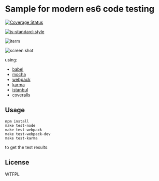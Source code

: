 # Sample for modern es6 code testing

[![Coverage Status](https://coveralls.io/repos/chemzqm/es6-test-sample/badge.svg?branch=master&service=github)](https://coveralls.io/github/chemzqm/es6-test-sample?branch=master)

[![js-standard-style](https://cdn.rawgit.com/feross/standard/master/badge.svg)](https://github.com/feross/standard)

![iterm](https://cloud.githubusercontent.com/assets/251450/10559236/77848342-751e-11e5-8a37-83f5dabd59fd.png)

![screen shot](https://cloud.githubusercontent.com/assets/251450/10559254/f56c2166-751e-11e5-89ed-83cabd31e324.png)

using:

* [babel](http://babeljs.io/)
* [mocha](https://mochajs.org/)
* [webpack](http://webpack.github.io/)
* [karma](http://karma-runner.github.io/0.13/index.html)
* [istanbul](https://github.com/gotwarlost/istanbul)
* [coveralls](https://coveralls.io)

## Usage

    npm install
    make test-node
    make test-webpack
    make test-webpack-dev
    make test-karma

to get the test results

## License

WTFPL

